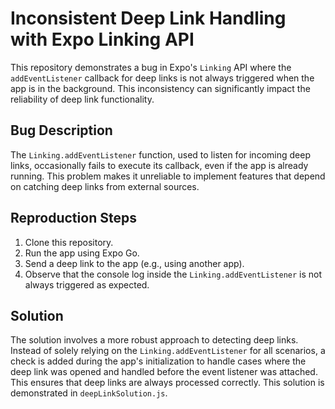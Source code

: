 # Inconsistent Deep Link Handling with Expo Linking API

This repository demonstrates a bug in Expo's `Linking` API where the `addEventListener` callback for deep links is not always triggered when the app is in the background. This inconsistency can significantly impact the reliability of deep link functionality.

## Bug Description
The `Linking.addEventListener` function, used to listen for incoming deep links, occasionally fails to execute its callback, even if the app is already running. This problem makes it unreliable to implement features that depend on catching deep links from external sources.

## Reproduction Steps
1. Clone this repository.
2. Run the app using Expo Go.
3. Send a deep link to the app (e.g., using another app).
4. Observe that the console log inside the `Linking.addEventListener` is not always triggered as expected.

## Solution
The solution involves a more robust approach to detecting deep links. Instead of solely relying on the `Linking.addEventListener` for all scenarios, a check is added during the app's initialization to handle cases where the deep link was opened and handled before the event listener was attached. This ensures that deep links are always processed correctly. This solution is demonstrated in `deepLinkSolution.js`.
